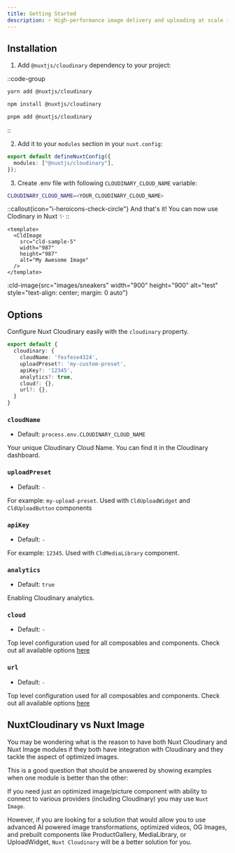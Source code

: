 ```yaml
---
title: Getting Started
description: ⚡️ High-performance image delivery and uploading at scale in Nuxt powered by Cloudinary.
---
```


## Installation

1. Add `@nuxtjs/cloudinary` dependency to your project:

::code-group

```bash [Yarn]
yarn add @nuxtjs/cloudinary
```

```bash [NPM]
npm install @nuxtjs/cloudinary
```

```bash [PNPM]
pnpm add @nuxtjs/cloudinary
```

::

2. Add it to your `modules` section in your `nuxt.config`:

```ts
export default defineNuxtConfig({
  modules: ["@nuxtjs/cloudinary"],
});
```

3. Create .env file with following `CLOUDINARY_CLOUD_NAME` variable:

```bash
CLOUDINARY_CLOUD_NAME=<YOUR_CLOUDINARY_CLOUD_NAME>
```

::callout{icon="i-heroicons-check-circle"}
And that's it! You can now use Clodinary in Nuxt ✨
::

```vue
<template>
  <CldImage
    src="cld-sample-5"
    width="987"
    height="987"
    alt="My Awesome Image"
  />
</template>
```

:cld-image{src="images/sneakers" width="900" height="900" alt="test" style="text-align: center; margin: 0 auto"}

## Options

Configure Nuxt Cloudinary easily with the `cloudinary` property.

```ts [nuxt.config]
export default {
  cloudinary: {
    cloudName: 'fesfese4324',
    uploadPreset?: 'my-custom-preset',
    apiKey?: '12345',
    analytics?: true,
    cloud?: {},
    url?: {},
  }
}
```

### `cloudName`

- Default: `process.env.CLOUDINARY_CLOUD_NAME`

Your unique Cloudinary Cloud Name. You can find it in the Cloudinary dashboard.

### `uploadPreset`

- Default: `-`

For example: `my-upload-preset`. Used with `CldUploadWidget` and `CldUploadButton` components

### `apiKey`

- Default: `-`

For example: `12345`. Used with `CldMediaLibrary` component.

### `analytics`

- Default: `true`

Enabling Cloudinary analytics.

### `cloud`

- Default: `-`

Top level configuration used for all composables and components. Check out all available options [here](https://cloudinary.com/documentation/cloudinary_sdks#configuration_parameters)

### `url`

- Default: `-`

Top level configuration used for all composables and components. Check out all available options [here](https://cloudinary.com/documentation/cloudinary_sdks#configuration_parameters)

## NuxtCloudinary vs Nuxt Image

You may be wondering what is the reason to have both Nuxt Cloudinary and Nuxt Image modules if they both have integration with Cloudinary and they tackle the aspect of optimized images.

This is a good question that should be answered by showing examples when one module is better than the other:

If you need just an optimized image/picture component with ability to connect to various providers (including Cloudinary) you may use `Nuxt Image`.

However, if you are looking for a solution that would allow you to use advanced AI powered image transformations, optimized videos, OG Images, and prebuilt components like ProductGallery, MediaLibrary, or UploadWidget, `Nuxt Cloudinary` will be a better solution for you.
